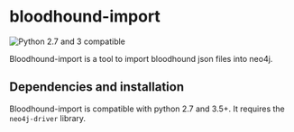 # bloodhound-import

![Python 2.7 and 3 compatible](https://img.shields.io/badge/python-2.7%2C%203.x-blue.svg)

Bloodhound-import is a tool to import bloodhound json files into neo4j.

## Dependencies and installation
Bloodhound-import is compatible with python 2.7 and 3.5+. It requires the `neo4j-driver` library.
